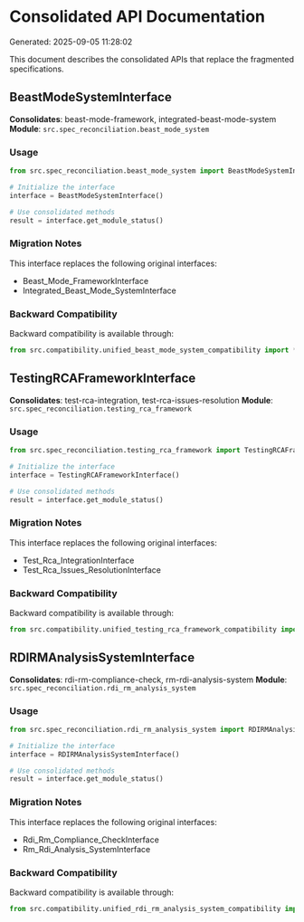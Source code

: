 # Consolidated API Documentation

Generated: 2025-09-05 11:28:02

This document describes the consolidated APIs that replace the fragmented specifications.


## BeastModeSystemInterface

**Consolidates**: beast-mode-framework, integrated-beast-mode-system
**Module**: `src.spec_reconciliation.beast_mode_system`

### Usage

```python
from src.spec_reconciliation.beast_mode_system import BeastModeSystemInterface

# Initialize the interface
interface = BeastModeSystemInterface()

# Use consolidated methods
result = interface.get_module_status()
```

### Migration Notes

This interface replaces the following original interfaces:
- Beast_Mode_FrameworkInterface
- Integrated_Beast_Mode_SystemInterface

### Backward Compatibility

Backward compatibility is available through:
```python
from src.compatibility.unified_beast_mode_system_compatibility import *
```


## TestingRCAFrameworkInterface

**Consolidates**: test-rca-integration, test-rca-issues-resolution
**Module**: `src.spec_reconciliation.testing_rca_framework`

### Usage

```python
from src.spec_reconciliation.testing_rca_framework import TestingRCAFrameworkInterface

# Initialize the interface
interface = TestingRCAFrameworkInterface()

# Use consolidated methods
result = interface.get_module_status()
```

### Migration Notes

This interface replaces the following original interfaces:
- Test_Rca_IntegrationInterface
- Test_Rca_Issues_ResolutionInterface

### Backward Compatibility

Backward compatibility is available through:
```python
from src.compatibility.unified_testing_rca_framework_compatibility import *
```


## RDIRMAnalysisSystemInterface

**Consolidates**: rdi-rm-compliance-check, rm-rdi-analysis-system
**Module**: `src.spec_reconciliation.rdi_rm_analysis_system`

### Usage

```python
from src.spec_reconciliation.rdi_rm_analysis_system import RDIRMAnalysisSystemInterface

# Initialize the interface
interface = RDIRMAnalysisSystemInterface()

# Use consolidated methods
result = interface.get_module_status()
```

### Migration Notes

This interface replaces the following original interfaces:
- Rdi_Rm_Compliance_CheckInterface
- Rm_Rdi_Analysis_SystemInterface

### Backward Compatibility

Backward compatibility is available through:
```python
from src.compatibility.unified_rdi_rm_analysis_system_compatibility import *
```

